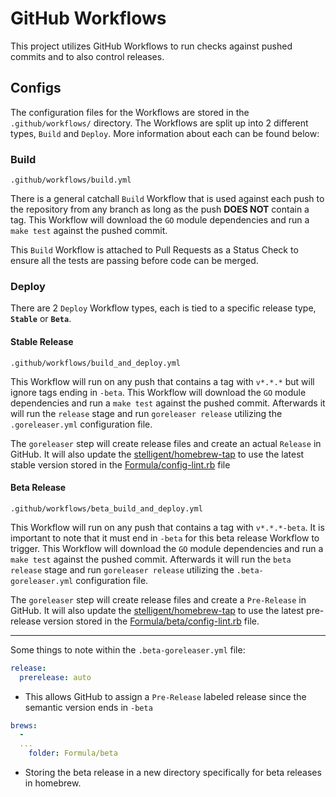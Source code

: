 # GitHub Workflows

This project utilizes GitHub Workflows to run checks against pushed commits and to also control releases.

## Configs

The configuration files for the Workflows are stored in the `.github/workflows/` directory. The Workflows are split up into 2 different types, `Build` and `Deploy`. More information about each can be found below:

### Build

`.github/workflows/build.yml`

There is a general catchall `Build` Workflow that is used against each push to the repository from any branch as long as the push **DOES NOT** contain a tag. This Workflow will download the `GO` module dependencies and run a `make test` against the pushed commit.

This `Build` Workflow is attached to Pull Requests as a Status Check to ensure all the tests are passing before code can be merged.

### Deploy

There are 2 `Deploy` Workflow types, each is tied to a specific release type, **`Stable`** or **`Beta`**.

#### Stable Release

`.github/workflows/build_and_deploy.yml`

This Workflow will run on any push that contains a tag with `v*.*.*` but will ignore tags ending in `-beta`. This Workflow will download the `GO` module dependencies and run a `make test` against the pushed commit. Afterwards it will run the `release` stage and run `goreleaser release` utilizing the `.goreleaser.yml` configuration file.

The `goreleaser` step will create release files and create an actual `Release` in GitHub. It will also update the [stelligent/homebrew-tap](https://github.com/stelligent/homebrew-tap) to use the latest stable version stored in the [Formula/config-lint.rb](https://github.com/stelligent/homebrew-tap/blob/master/Formula/config-lint.rb) file

#### Beta Release

`.github/workflows/beta_build_and_deploy.yml`

This Workflow will run on any push that contains a tag with `v*.*.*-beta`. It is important to note that it must end in `-beta` for this beta release Workflow to trigger. This Workflow will download the `GO` module dependencies and run a `make test` against the pushed commit. Afterwards it will run the `beta release` stage and run `goreleaser release` utilizing the `.beta-goreleaser.yml` configuration file.

The `goreleaser` step will create release files and create a `Pre-Release` in GitHub. It will also update the [stelligent/homebrew-tap](https://github.com/stelligent/homebrew-tap) to use the latest pre-release version stored in the [Formula/beta/config-lint.rb](https://github.com/stelligent/homebrew-tap/blob/master/Formula/beta/config-lint.rb) file.

---
Some things to note within the `.beta-goreleaser.yml` file:

``` yaml
release:
  prerelease: auto
```

* This allows GitHub to assign a `Pre-Release` labeled release since the semantic version ends in `-beta`

``` yaml
brews:
  -
  ...
    folder: Formula/beta
```

* Storing the beta release in a new directory specifically for beta releases in homebrew.
